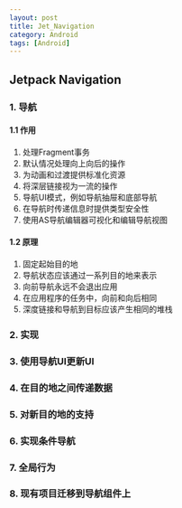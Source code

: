 ```yaml
---
layout: post
title: Jet_Navigation
category: Android
tags: [Android]
---
```


## Jetpack Navigation




### 1. 导航

#### 1.1 作用
1. 处理Fragment事务
2. 默认情况处理向上向后的操作
3. 为动画和过渡提供标准化资源
4. 将深层链接视为一流的操作 
5. 导航UI模式，例如导航抽屉和底部导航
6. 在导航时传递信息时提供类型安全性
7. 使用AS导航编辑器可视化和编辑导航视图

#### 1.2 原理
1. 固定起始目的地
2. 导航状态应该通过一系列目的地来表示
3. 向前导航永远不会退出应用
4. 在应用程序的任务中，向前和向后相同
5. 深度链接和导航到目标应该产生相同的堆栈

### 2. 实现


### 3. 使用导航UI更新UI



### 4. 在目的地之间传递数据


### 5. 对新目的地的支持


### 6. 实现条件导航


### 7. 全局行为


### 8. 现有项目迁移到导航组件上